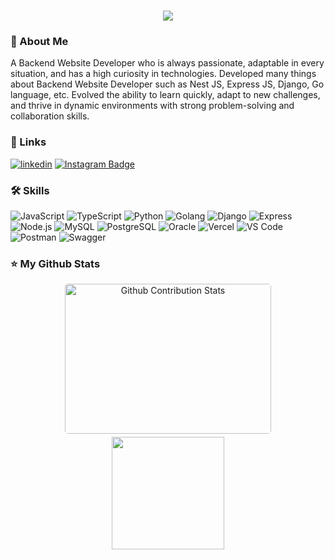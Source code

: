 <h1 align="center">
<!--   https://git.io/typing-svg -->
  <a href="https://github.com/khalifgfrz">
    <img src="https://readme-typing-svg.herokuapp.com/?lines=Hi+There!+👋;I+am+Khalif+Gaffarezka;Enjoy+your+day!&center=true&size=30">
  </a>
</h1>

### 🚀 About Me

A Backend Website Developer who is always passionate, adaptable in every situation, and has a high curiosity in technologies. Developed many things about Backend Website Developer such as Nest JS, Express JS, Django, Go language, etc. Evolved the ability to learn quickly, adapt to new challenges, and thrive in dynamic environments with strong problem-solving and collaboration skills. 

### 🔗 Links

[![linkedin](https://img.shields.io/badge/linkedin-0A66C2?style=for-the-badge&logo=linkedin&logoColor=white)](https://www.linkedin.com/in/khalif-gaffarezka/)
[![Instagram Badge](https://img.shields.io/badge/Instagram-E4405F?style=for-the-badge&logo=instagram&logoColor=white)](https://www.instagram.com/khalifgfrz_)

### 🛠 Skills

![JavaScript](https://img.shields.io/badge/JavaScript-F7DF1E?style=flat-square&logo=javascript&logoColor=black)
![TypeScript](https://img.shields.io/badge/TypeScript-3178C6?style=flat-square&logo=typescript&logoColor=white)
![Python](https://img.shields.io/badge/Python-ffDE57?style=flat-square&logo=python&logoColor=4584B)
![Golang](https://img.shields.io/badge/Golang-F7F7F7?style=flat-square&logo=go&logoColor=00A7D0)
![Django](https://img.shields.io/badge/Django-092E20?style=flastic&logo=django&logoColor=white)
![Express](https://img.shields.io/badge/Express.js-f7f7f7?style=flastic&logo=express&logoColor=F24E1E)
![Node.js](https://img.shields.io/badge/Node.js-43853D?style=flat-square&logo=node.js&logoColor=white)
![MySQL](https://img.shields.io/badge/MySQL-005C84?style=flat-square&logo=mysql&logoColor=white)
![PostgreSQL](https://img.shields.io/badge/PostgreSQL-31658D?style=flastic&logo=PostgreSQL&logoColor=white)
![Oracle](https://img.shields.io/badge/Oracle-F80000?style=flastic&logo=oracle&logoColor=white)
![Vercel](https://img.shields.io/badge/vercel-2C2B30?style=flat-square&logo=vercel&logoColor=white)
![VS Code](https://img.shields.io/badge/Visual%20Studio%20Code-007ACC?style=flastic&logo=visualstudiocode&logoColor=white)
![Postman](https://img.shields.io/badge/Postman-f7f7f7?style=flastic&logo=Postman&logoColor=FF6C37)
![Swagger](https://img.shields.io/badge/Swagger-Clojure?style=flastic&logo=swagger&logoColor=white)

### ⭐ My Github Stats

<p align="center">
<img style="border-radius: 5px; margin-bottom: 5px" alt="Github Contribution Stats" width="330px" height="240px" src="https://github-contribution-stats.vercel.app/api/?username=khalifgfrz" /> 
<img height="180em" src="https://github-readme-stats-eight-theta.vercel.app/api/top-langs/?username=khalifgfrz&layout=compact&langs_count=8&theme=algolia"/>
</p>

